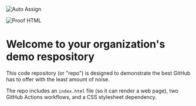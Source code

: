 ![Auto Assign](https://github.com/Grupo3-PI-2adsC/demo-repository/actions/workflows/auto-assign.yml/badge.svg)

![Proof HTML](https://github.com/Grupo3-PI-2adsC/demo-repository/actions/workflows/proof-html.yml/badge.svg)

# Welcome to your organization's demo respository
This code repository (or "repo") is designed to demonstrate the best GitHub has to offer with the least amount of noise.

The repo includes an `index.html` file (so it can render a web page), two GitHub Actions workflows, and a CSS stylesheet dependency.
